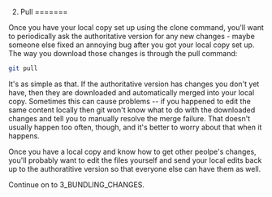 2. Pull
=======

Once you have your local copy set up using the clone command, you'll want to periodically ask
the authoritative version for any new changes - maybe someone else fixed an annoying bug
after you got your local copy set up.  The way you download those changes is through the pull
command:
```bash
git pull
```

It's as simple as that.  If the authoritative version has changes you don't yet have, then
they are downloaded and automatically merged into your local copy.  Sometimes this can cause
problems -- if you happened to edit the same content locally then git won't know what to do
with the downloaded changes and tell you to manually resolve the merge failure.  That doesn't
usually happen too often, though, and it's better to worry about that when it happens.

Once you have a local copy and know how to get other peolpe's changes, you'll probably want
to edit the files yourself and send your local edits back up to the authoratitive version so
that everyone else can have them as well.

Continue on to 3_BUNDLING_CHANGES.
